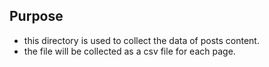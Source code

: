 ## Purpose
* this directory is used to collect the data of posts content.
* the file will be collected as a csv file for each page.
